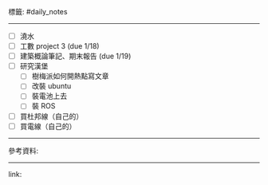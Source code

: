 標籤: #daily_notes 

---

- [ ] 澆水
- [ ] 工數 project 3 (due 1/18)
- [ ] 建築概論筆記、期末報告 (due 1/19)
- [ ] 研究漢堡
	- [ ] 樹梅派如何開熱點寫文章
	- [ ] 改裝 ubuntu
	- [ ] 裝電池上去
	- [ ] 裝 ROS
- [ ] 買杜邦線（自己的）
- [ ] 買電線（自己的）

---

參考資料:



---

link:

